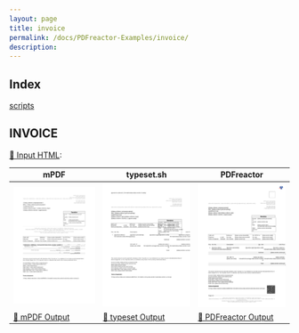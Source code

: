 ```yaml
---
layout: page
title: invoice
permalink: /docs/PDFreactor-Examples/invoice/
description: 
---
```


## Index
<div class="boxes">
                            <a href="/compare.html2pdf.tools/docs/PDFreactor-Examples/invoice/scripts/">
                                scripts
                            </a>
</div>

## INVOICE

[📄 Input HTML](/html/PDFreactor%20Examples/invoice/invoice.html):

| mPDF | typeset.sh | PDFreactor |
|---------|---------|---------|
| ![mPDF Preview](mpdf__html_PDFreactor_Examples_invoice_invoice.html.png) | ![typeset Preview](typeset__html_PDFreactor_Examples_invoice_invoice.html.png) | ![PDFreactor Preview](pdfreactor__html_PDFreactor_Examples_invoice_invoice.html.png) |
| [📕 mPDF Output](mpdf__html_PDFreactor_Examples_invoice_invoice.html.pdf) | [📕 typeset Output](typeset__html_PDFreactor_Examples_invoice_invoice.html.pdf) | [📕 PDFreactor Output](pdfreactor__html_PDFreactor_Examples_invoice_invoice.html.pdf) |


